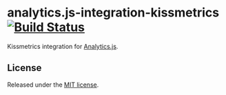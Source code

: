 # analytics.js-integration-kissmetrics [![Build Status][ci-badge]][ci-link]

Kissmetrics integration for [Analytics.js][].

## License

Released under the [MIT license](LICENSE).


[Analytics.js]: https://segment.com/docs/libraries/analytics.js/
[ci-link]: https://circleci.com/gh/segment-integrations/analytics.js-integration-kissmetrics
[ci-badge]: https://circleci.com/gh/segment-integrations/analytics.js-integration-kissmetrics.svg?style=svg
